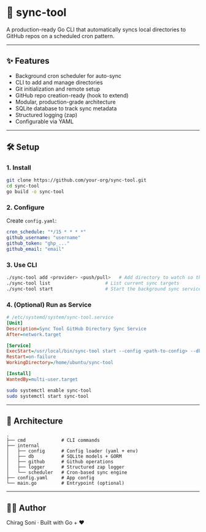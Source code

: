 # 🔄 sync-tool

A production-ready Go CLI that automatically syncs local directories to GitHub repos on a scheduled cron pattern.

---

## ✨ Features

- Background cron scheduler for auto-sync
- CLI to add and manage directories
- Git initialization and remote setup
- GitHub repo creation-ready (hook to extend)
- Modular, production-grade architecture
- SQLite database to track sync metadata
- Structured logging (zap)
- Configurable via YAML

---

## 🛠️ Setup

### 1. Install

```bash
git clone https://github.com/your-org/sync-tool.git
cd sync-tool
go build -o sync-tool
```

### 2. Configure

Create `config.yaml`:

```yaml
cron_schedule: "*/15 * * * *"
github_username: "username"
github_token: "ghp_..."
github_email: "email"
```

### 3. Use CLI

```bash
./sync-tool add <provider> <push/pull>   # Add directory to watch so that it can synced with given provider
./sync-tool list                    # List current sync targets
./sync-tool start                   # Start the background sync service
```

### 4. (Optional) Run as Service

```ini
# /etc/systemd/system/sync-tool.service
[Unit]
Description=Sync Tool GitHub Directory Sync Service
After=network.target

[Service]
ExecStart=/usr/local/bin/sync-tool start --config <path-to-config> --db-path <path-to-db-file>
Restart=on-failure
WorkingDirectory=/home/ubuntu/sync-tool

[Install]
WantedBy=multi-user.target
```

```bash
sudo systemctl enable sync-tool
sudo systemctl start sync-tool
```

---

## 📁 Architecture

```
.
├── cmd             # CLI commands
├── internal
│   ├── config      # Config loader (yaml + env)
│   ├── db          # SQLite models + GORM
│   ├── github      # Github operations
│   ├── logger      # Structured zap logger
│   └── scheduler   # Cron-based sync engine
├── config.yaml     # App config
└── main.go         # Entrypoint (optional)
```

---

## 👨‍💻 Author

Chirag Soni · Built with Go + ❤️
